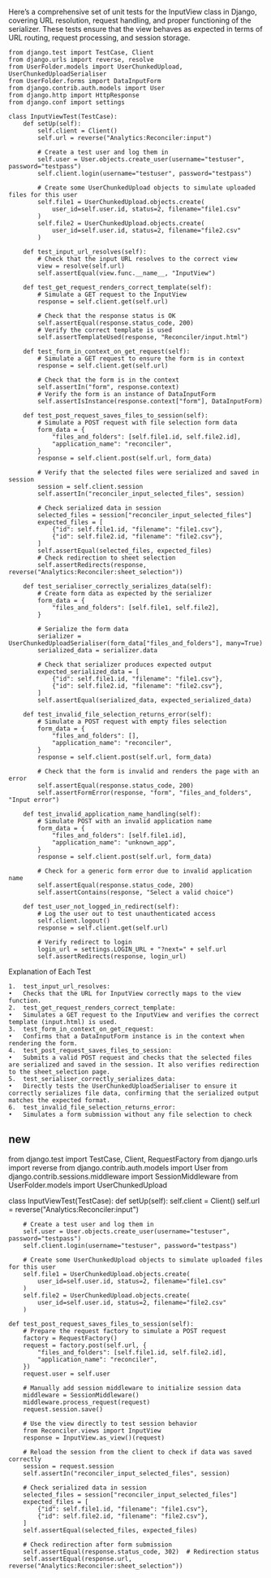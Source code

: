 Here’s a comprehensive set of unit tests for the InputView class in Django, covering URL resolution, request handling, and proper functioning of the serializer. These tests ensure that the view behaves as expected in terms of URL routing, request processing, and session storage.

```
from django.test import TestCase, Client
from django.urls import reverse, resolve
from UserFolder.models import UserChunkedUpload, UserChunkedUploadSerialiser
from UserFolder.forms import DataInputForm
from django.contrib.auth.models import User
from django.http import HttpResponse
from django.conf import settings

class InputViewTest(TestCase):
    def setUp(self):
        self.client = Client()
        self.url = reverse("Analytics:Reconciler:input")

        # Create a test user and log them in
        self.user = User.objects.create_user(username="testuser", password="testpass")
        self.client.login(username="testuser", password="testpass")

        # Create some UserChunkedUpload objects to simulate uploaded files for this user
        self.file1 = UserChunkedUpload.objects.create(
            user_id=self.user.id, status=2, filename="file1.csv"
        )
        self.file2 = UserChunkedUpload.objects.create(
            user_id=self.user.id, status=2, filename="file2.csv"
        )

    def test_input_url_resolves(self):
        # Check that the input URL resolves to the correct view
        view = resolve(self.url)
        self.assertEqual(view.func.__name__, "InputView")

    def test_get_request_renders_correct_template(self):
        # Simulate a GET request to the InputView
        response = self.client.get(self.url)
        
        # Check that the response status is OK
        self.assertEqual(response.status_code, 200)
        # Verify the correct template is used
        self.assertTemplateUsed(response, "Reconciler/input.html")

    def test_form_in_context_on_get_request(self):
        # Simulate a GET request to ensure the form is in context
        response = self.client.get(self.url)
        
        # Check that the form is in the context
        self.assertIn("form", response.context)
        # Verify the form is an instance of DataInputForm
        self.assertIsInstance(response.context["form"], DataInputForm)

    def test_post_request_saves_files_to_session(self):
        # Simulate a POST request with file selection form data
        form_data = {
            "files_and_folders": [self.file1.id, self.file2.id],
            "application_name": "reconciler",
        }
        response = self.client.post(self.url, form_data)

        # Verify that the selected files were serialized and saved in session
        session = self.client.session
        self.assertIn("reconciler_input_selected_files", session)
        
        # Check serialized data in session
        selected_files = session["reconciler_input_selected_files"]
        expected_files = [
            {"id": self.file1.id, "filename": "file1.csv"},
            {"id": self.file2.id, "filename": "file2.csv"},
        ]
        self.assertEqual(selected_files, expected_files)
        # Check redirection to sheet selection
        self.assertRedirects(response, reverse("Analytics:Reconciler:sheet_selection"))

    def test_serialiser_correctly_serializes_data(self):
        # Create form data as expected by the serializer
        form_data = {
            "files_and_folders": [self.file1, self.file2],
        }
        
        # Serialize the form data
        serializer = UserChunkedUploadSerialiser(form_data["files_and_folders"], many=True)
        serialized_data = serializer.data
        
        # Check that serializer produces expected output
        expected_serialized_data = [
            {"id": self.file1.id, "filename": "file1.csv"},
            {"id": self.file2.id, "filename": "file2.csv"},
        ]
        self.assertEqual(serialized_data, expected_serialized_data)

    def test_invalid_file_selection_returns_error(self):
        # Simulate a POST request with empty files selection
        form_data = {
            "files_and_folders": [],
            "application_name": "reconciler",
        }
        response = self.client.post(self.url, form_data)

        # Check that the form is invalid and renders the page with an error
        self.assertEqual(response.status_code, 200)
        self.assertFormError(response, "form", "files_and_folders", "Input error")

    def test_invalid_application_name_handling(self):
        # Simulate POST with an invalid application name
        form_data = {
            "files_and_folders": [self.file1.id],
            "application_name": "unknown_app",
        }
        response = self.client.post(self.url, form_data)

        # Check for a generic form error due to invalid application name
        self.assertEqual(response.status_code, 200)
        self.assertContains(response, "Select a valid choice")

    def test_user_not_logged_in_redirect(self):
        # Log the user out to test unauthenticated access
        self.client.logout()
        response = self.client.get(self.url)
        
        # Verify redirect to login
        login_url = settings.LOGIN_URL + "?next=" + self.url
        self.assertRedirects(response, login_url)

```
Explanation of Each Test

	1.	test_input_url_resolves:
	•	Checks that the URL for InputView correctly maps to the view function.
	2.	test_get_request_renders_correct_template:
	•	Simulates a GET request to the InputView and verifies the correct template (input.html) is used.
	3.	test_form_in_context_on_get_request:
	•	Confirms that a DataInputForm instance is in the context when rendering the form.
	4.	test_post_request_saves_files_to_session:
	•	Submits a valid POST request and checks that the selected files are serialized and saved in the session. It also verifies redirection to the sheet_selection page.
	5.	test_serialiser_correctly_serializes_data:
	•	Directly tests the UserChunkedUploadSerialiser to ensure it correctly serializes file data, confirming that the serialized output matches the expected format.
	6.	test_invalid_file_selection_returns_error:
	•	Simulates a form submission without any file selection to check


## new

from django.test import TestCase, Client, RequestFactory
from django.urls import reverse
from django.contrib.auth.models import User
from django.contrib.sessions.middleware import SessionMiddleware
from UserFolder.models import UserChunkedUpload

class InputViewTest(TestCase):
    def setUp(self):
        self.client = Client()
        self.url = reverse("Analytics:Reconciler:input")

        # Create a test user and log them in
        self.user = User.objects.create_user(username="testuser", password="testpass")
        self.client.login(username="testuser", password="testpass")

        # Create some UserChunkedUpload objects to simulate uploaded files for this user
        self.file1 = UserChunkedUpload.objects.create(
            user_id=self.user.id, status=2, filename="file1.csv"
        )
        self.file2 = UserChunkedUpload.objects.create(
            user_id=self.user.id, status=2, filename="file2.csv"
        )

    def test_post_request_saves_files_to_session(self):
        # Prepare the request factory to simulate a POST request
        factory = RequestFactory()
        request = factory.post(self.url, {
            "files_and_folders": [self.file1.id, self.file2.id],
            "application_name": "reconciler",
        })
        request.user = self.user

        # Manually add session middleware to initialize session data
        middleware = SessionMiddleware()
        middleware.process_request(request)
        request.session.save()

        # Use the view directly to test session behavior
        from Reconciler.views import InputView
        response = InputView.as_view()(request)

        # Reload the session from the client to check if data was saved correctly
        session = request.session
        self.assertIn("reconciler_input_selected_files", session)

        # Check serialized data in session
        selected_files = session["reconciler_input_selected_files"]
        expected_files = [
            {"id": self.file1.id, "filename": "file1.csv"},
            {"id": self.file2.id, "filename": "file2.csv"},
        ]
        self.assertEqual(selected_files, expected_files)

        # Check redirection after form submission
        self.assertEqual(response.status_code, 302)  # Redirection status
        self.assertEqual(response.url, reverse("Analytics:Reconciler:sheet_selection"))